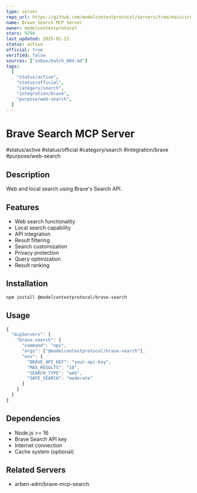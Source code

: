 ```yaml
---
type: server
repo_url: https://github.com/modelcontextprotocol/servers/tree/main/src/brave-search
name: Brave Search MCP Server
owner: modelcontextprotocol
stars: 9794
last_updated: 2025-02-21
status: active
official: true
verified: false
sources: ["inbox/batch_004.md"]
tags:
  [
    "status/active",
    "status/official",
    "category/search",
    "integration/brave",
    "purpose/web-search",
  ]
---
```


# Brave Search MCP Server

#status/active #status/official #category/search #integration/brave #purpose/web-search

## Description

Web and local search using Brave's Search API.

## Features

- Web search functionality
- Local search capability
- API integration
- Result filtering
- Search customization
- Privacy protection
- Query optimization
- Result ranking

## Installation

```bash
npm install @modelcontextprotocol/brave-search
```

## Usage

```javascript
{
  "mcpServers": {
    "brave-search": {
      "command": "npx",
      "args": ["@modelcontextprotocol/brave-search"],
      "env": {
        "BRAVE_API_KEY": "your-api-key",
        "MAX_RESULTS": "10",
        "SEARCH_TYPE": "web",
        "SAFE_SEARCH": "moderate"
      }
    }
  }
}
```

## Dependencies

- Node.js >= 16
- Brave Search API key
- Internet connection
- Cache system (optional)

## Related Servers

- arben-adm/brave-mcp-search

